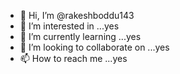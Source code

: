 - 👋 Hi, I’m @rakeshboddu143
- 👀 I’m interested in ...yes 
- 🌱 I’m currently learning ...yes 
- 💞️ I’m looking to collaborate on ...yes 
- 📫 How to reach me ...yes 

<!---
rakeshboddu143/rakeshboddu143 is a ✨ special ✨ repository because its `README.md` (this file) appears on your GitHub profile.
You can click the Preview link to take a look at your changes.
--->
